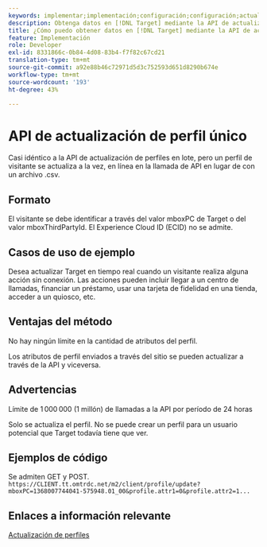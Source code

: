 ```yaml
---
keywords: implementar;implementación;configuración;configuración;actualización de perfil único
description: Obtenga datos en [!DNL Target] mediante la API de actualización de perfil único.
title: ¿Cómo puedo obtener datos en [!DNL Target] mediante la API de actualización de perfil único?
feature: Implementación
role: Developer
exl-id: 8331866c-0b84-4d08-83b4-f7f82c67cd21
translation-type: tm+mt
source-git-commit: a92e88b46c72971d5d3c752593d651d8290b674e
workflow-type: tm+mt
source-wordcount: '193'
ht-degree: 43%

---
```


# API de actualización de perfil único

Casi idéntico a la API de actualización de perfiles en lote, pero un perfil de visitante se actualiza a la vez, en línea en la llamada de API en lugar de con un archivo .csv.

## Formato

El visitante se debe identificar a través del valor mboxPC de Target o del valor mboxThirdPartyId. El Experience Cloud ID (ECID) no se admite.

## Casos de uso de ejemplo

Desea actualizar Target en tiempo real cuando un visitante realiza alguna acción sin conexión. Las acciones pueden incluir llegar a un centro de llamadas, financiar un préstamo, usar una tarjeta de fidelidad en una tienda, acceder a un quiosco, etc.

## Ventajas del método

No hay ningún límite en la cantidad de atributos del perfil.

Los atributos de perfil enviados a través del sitio se pueden actualizar a través de la API y viceversa.

## Advertencias

Límite de 1 000 000 (1 millón) de llamadas a la API por período de 24 horas

Solo se actualiza el perfil. No se puede crear un perfil para un usuario potencial que Target todavía tiene que ver.

## Ejemplos de código

Se admiten GET y POST.   `https://CLIENT.tt.omtrdc.net/m2/client/profile/update?mboxPC=1368007744041-575948.01_00&profile.attr1=0&profile.attr2=1...`

## Enlaces a información relevante

[Actualización de perfiles](https://developers.adobetarget.com/api/#updating-profiles)
